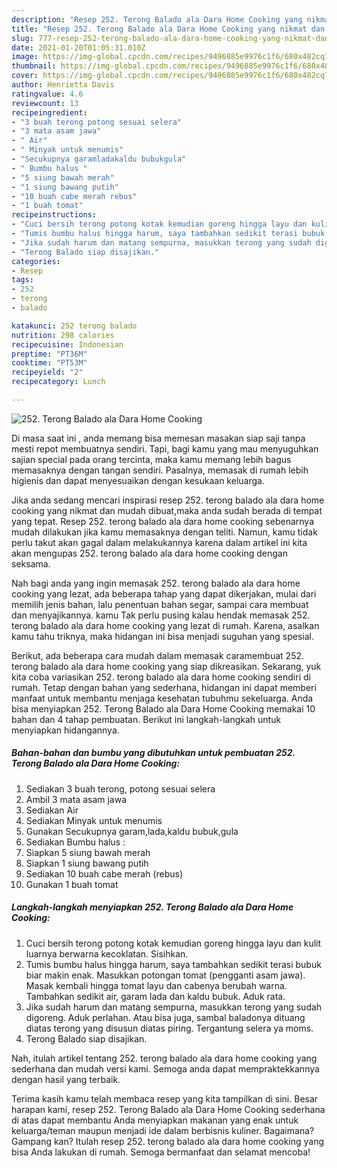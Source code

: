 ```yaml
---
description: "Resep 252. Terong Balado ala Dara Home Cooking yang nikmat dan Mudah Dibuat"
title: "Resep 252. Terong Balado ala Dara Home Cooking yang nikmat dan Mudah Dibuat"
slug: 777-resep-252-terong-balado-ala-dara-home-cooking-yang-nikmat-dan-mudah-dibuat
date: 2021-01-20T01:05:31.010Z
image: https://img-global.cpcdn.com/recipes/9496885e9976c1f6/680x482cq70/252-terong-balado-ala-dara-home-cooking-foto-resep-utama.jpg
thumbnail: https://img-global.cpcdn.com/recipes/9496885e9976c1f6/680x482cq70/252-terong-balado-ala-dara-home-cooking-foto-resep-utama.jpg
cover: https://img-global.cpcdn.com/recipes/9496885e9976c1f6/680x482cq70/252-terong-balado-ala-dara-home-cooking-foto-resep-utama.jpg
author: Henrietta Davis
ratingvalue: 4.6
reviewcount: 13
recipeingredient:
- "3 buah terong potong sesuai selera"
- "3 mata asam jawa"
- " Air"
- " Minyak untuk menumis"
- "Secukupnya garamladakaldu bubukgula"
- " Bumbu halus "
- "5 siung bawah merah"
- "1 siung bawang putih"
- "10 buah cabe merah rebus"
- "1 buah tomat"
recipeinstructions:
- "Cuci bersih terong potong kotak kemudian goreng hingga layu dan kulit luarnya berwarna kecoklatan. Sisihkan."
- "Tumis bumbu halus hingga harum, saya tambahkan sedikit terasi bubuk biar makin enak. Masukkan potongan tomat (pengganti asam jawa). Masak kembali hingga tomat layu dan cabenya berubah warna. Tambahkan sedikit air, garam lada dan kaldu bubuk. Aduk rata."
- "Jika sudah harum dan matang sempurna, masukkan terong yang sudah digoreng. Aduk perlahan. Atau bisa juga, sambal baladonya dituang diatas terong yang disusun diatas piring. Tergantung selera ya moms."
- "Terong Balado siap disajikan."
categories:
- Resep
tags:
- 252
- terong
- balado

katakunci: 252 terong balado 
nutrition: 298 calories
recipecuisine: Indonesian
preptime: "PT36M"
cooktime: "PT53M"
recipeyield: "2"
recipecategory: Lunch

---
```



![252. Terong Balado ala Dara Home Cooking](https://img-global.cpcdn.com/recipes/9496885e9976c1f6/680x482cq70/252-terong-balado-ala-dara-home-cooking-foto-resep-utama.jpg)

Di masa  saat ini , anda memang bisa memesan masakan siap saji tanpa mesti repot membuatnya sendiri. Tapi, bagi kamu yang mau menyuguhkan sajian special pada orang tercinta, maka kamu memang lebih bagus memasaknya dengan tangan sendiri. Pasalnya, memasak di rumah lebih higienis dan dapat menyesuaikan dengan kesukaan keluarga.

Jika anda sedang mencari inspirasi resep 252. terong balado ala dara home cooking yang nikmat dan mudah dibuat,maka anda sudah berada di tempat yang tepat. Resep 252. terong balado ala dara home cooking  sebenarnya mudah dilakukan jika kamu memasaknya dengan teliti. Namun, kamu tidak perlu takut akan gagal dalam melakukannya 
karena dalam artikel ini kita akan mengupas 252. terong balado ala dara home cooking dengan seksama.  



Nah bagi anda yang ingin memasak 252. terong balado ala dara home cooking yang lezat, ada beberapa tahap yang dapat dikerjakan, mulai dari memilih jenis bahan, lalu penentuan bahan segar, sampai cara membuat dan menyajikannya. kamu Tak perlu pusing kalau hendak memasak 252. terong balado ala dara home cooking yang lezat di rumah. Karena, asalkan kamu  tahu triknya, maka hidangan ini bisa menjadi suguhan yang spesial.

Berikut, ada beberapa cara mudah dalam memasak caramembuat 252. terong balado ala dara home cooking yang siap dikreasikan. Sekarang, yuk kita coba variasikan 252. terong balado ala dara home cooking sendiri di rumah. Tetap dengan bahan yang sederhana, hidangan ini dapat memberi manfaat untuk membantu menjaga kesehatan tubuhmu sekeluarga. Anda bisa menyiapkan 252. Terong Balado ala Dara Home Cooking memakai 10 bahan dan 4 tahap pembuatan. Berikut ini langkah-langkah untuk menyiapkan hidangannya.

<!--inarticleads1-->

##### Bahan-bahan dan bumbu yang dibutuhkan untuk pembuatan 252. Terong Balado ala Dara Home Cooking:

1. Sediakan 3 buah terong, potong sesuai selera
1. Ambil 3 mata asam jawa
1. Sediakan  Air
1. Sediakan  Minyak untuk menumis
1. Gunakan Secukupnya garam,lada,kaldu bubuk,gula
1. Sediakan  Bumbu halus :
1. Siapkan 5 siung bawah merah
1. Siapkan 1 siung bawang putih
1. Sediakan 10 buah cabe merah (rebus)
1. Gunakan 1 buah tomat




<!--inarticleads2-->

##### Langkah-langkah menyiapkan 252. Terong Balado ala Dara Home Cooking:

1. Cuci bersih terong potong kotak kemudian goreng hingga layu dan kulit luarnya berwarna kecoklatan. Sisihkan.
1. Tumis bumbu halus hingga harum, saya tambahkan sedikit terasi bubuk biar makin enak. Masukkan potongan tomat (pengganti asam jawa). Masak kembali hingga tomat layu dan cabenya berubah warna. Tambahkan sedikit air, garam lada dan kaldu bubuk. Aduk rata.
1. Jika sudah harum dan matang sempurna, masukkan terong yang sudah digoreng. Aduk perlahan. Atau bisa juga, sambal baladonya dituang diatas terong yang disusun diatas piring. Tergantung selera ya moms.
1. Terong Balado siap disajikan.




Nah, itulah artikel tentang  252. terong balado ala dara home cooking  yang sederhana dan mudah versi kami. Semoga anda dapat mempraktekkannya dengan hasil yang terbaik. 

Terima kasih kamu telah membaca resep yang kita tampilkan di sini. Besar harapan kami, resep  252. Terong Balado ala Dara Home Cooking sederhana di atas dapat membantu Anda menyiapkan makanan yang enak untuk keluarga/teman maupun menjadi ide dalam berbisnis kuliner. Bagaimana? Gampang kan? Itulah resep 252. terong balado ala dara home cooking yang bisa Anda lakukan di rumah. Semoga bermanfaat dan selamat mencoba!

